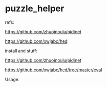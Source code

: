 # puzzle_helper


refs:

https://github.com/zhuoinoulu/pidinet

https://github.com/xwjabc/hed





install and stuff:

https://github.com/zhuoinoulu/pidinet

https://github.com/xwjabc/hed/tree/master/eval



Usage:



